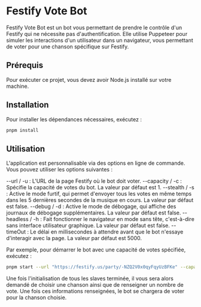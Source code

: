 # Festify Vote Bot

Festify Vote Bot est un bot vous permettant de prendre le contrôle d'un Festify qui ne nécessite pas d'authentification. Elle utilise Puppeteer pour simuler les interactions d'un utilisateur dans un navigateur, vous permettant de voter pour une chanson spécifique sur Festify.

## Prérequis

Pour exécuter ce projet, vous devez avoir Node.js installé sur votre machine.

## Installation

Pour installer les dépendances nécessaires, exécutez :

```bash
pnpm install
```

## Utilisation

L'application est personnalisable via des options en ligne de commande. Vous pouvez utiliser les options suivantes :

--url / -u : L'URL de la page Festify où le bot doit voter.
--capacity / -c : Spécifie la capacité de votes du bot. La valeur par défaut est 1.
--stealth / -s : Active le mode furtif, qui permet d'envoyer tous les votes en même temps dans les 5 dernières secondes de la musique en cours. La valeur par défaut est false.
--debug / -d : Active le mode de débogage, qui affiche des journaux de débogage supplémentaires. La valeur par défaut est false.
--headless / -h : Fait fonctionner le navigateur en mode sans tête, c'est-à-dire sans interface utilisateur graphique. La valeur par défaut est false.
--timeOut : Le délai en millisecondes à attendre avant que le bot n'essaye d'interagir avec la page. La valeur par défaut est 5000.

Par exemple, pour démarrer le bot avec une capacité de votes spécifiée, exécutez :

```bash
pnpm start --url "https://festify.us/party/-NZQ2V0x0qyFqyUzBFKe" --capacity 10
```

Une fois l'initialisation de tous les slaves terminée, il vous sera alors demandé de choisir une chanson ainsi que de renseigner un nombre de vote. Une fois ces informations renseignées, le bot se chargera de voter pour la chanson choisie.
